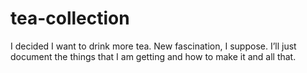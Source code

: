# tea-collection
I decided I want to drink more tea. New fascination, I suppose. I’ll just document the things that I am getting and how to make it and all that. 
